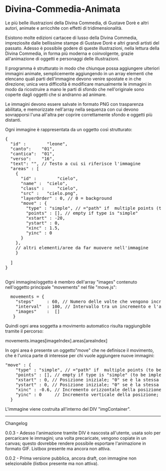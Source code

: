 # Divina-Commedia-Animata
Le più belle illustrazioni della Divina Commedia, di Gustave Dorè e altri autori, animate e arricchite con effetti di tridimensionalità.

Esistono molte edizioni cartacee di lusso della Divina Commedia, impreziosite dalle bellissime stampe di Gustave Dorè e altri grandi artisti del passato. Adesso è possibile godere di queste illustrazioni, nella lettura della Divina Commedia, in forma più moderna e coinvolgente, grazie all'animazione di oggetti e personaggi delle illustrazioni.

Il programma è strutturato in modo che chiunque possa aggiungere ulteriori immagini animate, semplicemente aggiungendo in un array elementi che elencano quali parti dell'immagine devono venire spostate e in che direzione; unica vera difficoltà è modificare manualmente le immagini in modo da ricostruire a mano le parti di sfondo che nell'originale sono coperte dagli oggetti che si andranno ad animare.

Le immagini devono essere salvate in formato PNG con trasparenza abilitata, e memorizzate nell'array nella sequenza con cui devono sovrapporsi l'una all'altra per coprire correttamente sfondo e oggetti più distanti.

Ogni immagine è rappresentata da un oggetto così strutturato:

<pre>
{
  "id" : 		"leone", 
  "canto":    "01",
  "cantica":  "01",
  "verso":    "16",
  "text": "", // Testo a cui si riferisce l'immagine
  "areas" : [
    {
      "id" : 		"cielo",
      "name" : 	"cielo",
      "class" : 	"cielo",
      "src" : 	"cielo.png",
      "layerOrder" : 0, // 0 = background
      "move" : {
        "type" : "simple", // ="path" if  multiple points (to be implemented)
        "points" : [], // empty if type is "simple"
        "xstart" : -20,
        "ystart" : 0,
        "xinc" : 1.5,
        "yinc" : 0
      }
    },
    // altri elementi/aree da far muovere nell'immagine
    }

  ]
}

</pre>
Ogni immagine/oggetto è membro dell'array "images" contenuto nell'oggetto principale "movements" nel file "move.js":

<pre>
  movements = {
    "steps" 	: 60, // Numero delle volte che vengono incrementate le coordinate (x,y) dell'immagine.
    "interval" 	: 100, // Intervallo tra un incremento e l'altro.
    "images" 	:  []
   }
</pre> 
 
Quindi ogni area soggetta a movimento automatico risulta raggiungibile tramite il percorso:

movements.images[imageIndex].areas[areaIndex]

In ogni area è presente un oggetto"move" che ne definisce il movimento, che è l'unica parte di interesse per chi vuole aggiungere nuove immagini:

<pre>
"move" : {
    "type" : "simple", // ="path" if  multiple points (to be implemented)
    "points" : [], // empty if type is "simple" (to be implemented)
    "xstart" : 0, // Posizione iniziale; "0" se è la stessa dell'immagine originale statica.
    "ystart" : 0, // Posizione iniziale; "0" se è la stessa dell'immagine originale statica.
    "xinc" : -0.6, // Incremento orizzontale della posizione; positivo = verso destra
    "yinc" : 0     // Incremento verticale della posizione; positivo = verso il basso
  }
</pre>

L'immagine viene costruita all'interno del DIV "imgContainer".

<hr>
Changelog

0.0.3 - Adesso l'animazione tramite DIV è nascosta all'utente, usata solo per percaricare le immagini; una volta precaricate, vengono copiate
in un canvas; questo dovrebbe rendere possibile esportare l'animazione in formato GIF. Listbox presente ma ancora non attiva.

0.0.2 - Prima versione pubblica, ancora draft, con immagine non selezionabile (listbox presente ma non attiva).
